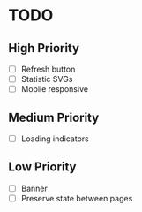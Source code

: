# TODO

## High Priority

- [ ] Refresh button
- [ ] Statistic SVGs
- [ ] Mobile responsive

## Medium Priority

- [ ] Loading indicators

## Low Priority

- [ ] Banner
- [ ] Preserve state between pages
